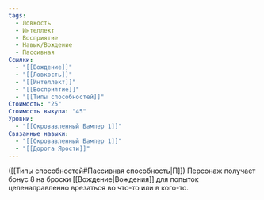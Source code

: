 ```yaml
---
tags:
  - Ловкость
  - Интеллект
  - Восприятие
  - Навык/Вождение
  - Пассивная
Ссылки:
  - "[[Вождение]]"
  - "[[Ловкость]]"
  - "[[Интеллект]]"
  - "[[Восприятие]]"
  - "[[Типы способностей]]"
Стоимость: "25"
Стоимость выкупа: "45"
Уровни:
  - "[[Окровавленный Бампер 1]]"
Связанные навыки:
  - "[[Окровавленный Бампер 1]]"
  - "[[Дорога Ярости]]"
---
```

([[Типы способностей#Пассивная способность|П]]) Персонаж получает бонус 8 на броски [[Вождение|Вождения]] для попыток целенаправленно врезаться во что-то или в кого-то. 